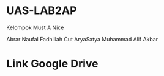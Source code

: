 # UAS-LAB2AP
Kelompok Must A Nice

Abrar Naufal Fadhillah Cut
AryaSatya 
Muhammad Alif Akbar

# Link Google Drive

